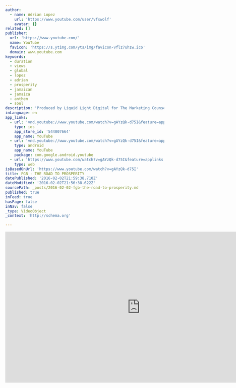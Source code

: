 ```yaml
---
author:
  - name: Adrian Lopez
    url: 'https://www.youtube.com/user/vfxwolf'
    avatar: {}
related: []
publisher:
  url: 'https://www.youtube.com/'
  name: YouTube
  favicon: 'https://s.ytimg.com/yts/img/favicon-vflz7uhzw.ico'
  domain: www.youtube.com
keywords:
  - duration
  - views
  - global
  - lopez
  - adrian
  - prosperity
  - jamaican
  - jamaica
  - anthem
  - soul
description: 'Produced by Liquid Light Digital for The Marketing Counselors. First Global Bank delivers the Road to Prosperity. Directed by Adrian and Amanda Lopez Editing: I.AM.THE.KRITIK'
inLanguage: en
app_links:
  - url: 'vnd.youtube://www.youtube.com/watch?v=gAYzQk-d75I&feature=applinks'
    type: ios
    app_store_id: '544007664'
    app_name: YouTube
  - url: 'vnd.youtube://www.youtube.com/watch?v=gAYzQk-d75I&feature=applinks'
    type: android
    app_name: YouTube
    package: com.google.android.youtube
  - url: 'https://www.youtube.com/watch?v=gAYzQk-d75I&feature=applinks'
    type: web
isBasedOnUrl: 'https://www.youtube.com/watch?v=gAYzQk-d75I'
title: FGB - THE ROAD TO PROSPERITY
datePublished: '2016-02-02T21:59:38.710Z'
dateModified: '2016-02-02T21:56:38.622Z'
sourcePath: _posts/2016-02-02-fgb-the-road-to-prosperity.md
published: true
inFeed: true
hasPage: false
inNav: false
_type: VideoObject
_context: 'http://schema.org'

---
```

<iframe src="https://cdn.embedly.com/widgets/media.html?src=https%3A%2F%2Fwww.youtube.com%2Fembed%2FgAYzQk-d75I%3Ffeature%3Doembed&amp;url=https%3A%2F%2Fwww.youtube.com%2Fwatch%3Fv%3DgAYzQk-d75I&amp;image=https%3A%2F%2Fi.ytimg.com%2Fvi%2FgAYzQk-d75I%2Fhqdefault.jpg&amp;key=b7d04c9b404c499eba89ee7072e1c4f7&amp;type=text%2Fhtml&amp;schema=youtube" width="854" height="480" scrolling="no" frameborder="0" allowfullscreen="allowfullscreen" style=""></iframe>